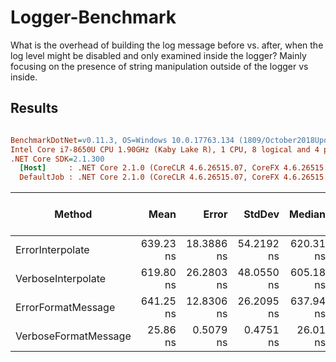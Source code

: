 # Logger-Benchmark

What is the overhead of building the log message before vs. after, when the log level might be disabled and only examined inside the logger?  Mainly focusing on the presence of string manipulation outside of the logger vs inside.

## Results

``` ini

BenchmarkDotNet=v0.11.3, OS=Windows 10.0.17763.134 (1809/October2018Update/Redstone5)
Intel Core i7-8650U CPU 1.90GHz (Kaby Lake R), 1 CPU, 8 logical and 4 physical cores
.NET Core SDK=2.1.300
  [Host]     : .NET Core 2.1.0 (CoreCLR 4.6.26515.07, CoreFX 4.6.26515.06), 64bit RyuJIT
  DefaultJob : .NET Core 2.1.0 (CoreCLR 4.6.26515.07, CoreFX 4.6.26515.06), 64bit RyuJIT


```
|               Method |      Mean |      Error |     StdDev |    Median | Gen 0/1k Op | Gen 1/1k Op | Gen 2/1k Op | Allocated Memory/Op |
|--------------------- |----------:|-----------:|-----------:|----------:|------------:|------------:|------------:|--------------------:|
|     ErrorInterpolate | 639.23 ns | 18.3886 ns | 54.2192 ns | 620.31 ns |      0.1154 |           - |           - |               488 B |
|   VerboseInterpolate | 619.80 ns | 26.2803 ns | 48.0550 ns | 605.18 ns |      0.1154 |           - |           - |               488 B |
|   ErrorFormatMessage | 641.25 ns | 12.8306 ns | 26.2095 ns | 637.94 ns |      0.1268 |           - |           - |               536 B |
| VerboseFormatMessage |  25.86 ns |  0.5079 ns |  0.4751 ns |  26.01 ns |      0.0228 |           - |           - |                96 B |